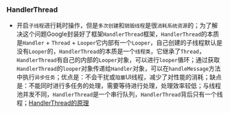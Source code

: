 ### HandlerThread
+ 开启`子线程`进行耗时操作，但是`多次创建`和`销毁线程`是很`消耗系统资源`的；为了解决这个问题Google封装好了框架`HandlerThread`框架，`HandlerThread`的本质是`Handler` + `Thread` + `Looper`它内部有一个`Looper`，自己创建的子线程默认是没有`Looper`的，`HandlerThread`的本质是一个`线程类`，它继承了`Thread`，`HandlerThread`有自己的内部的`Looper`对象，可以进行`looper`循环；通过获取`HandlerThread`的`looper`对象传递给`Handler`对象，可以在`handleMessage`方法中执行`异步任务`；优点是：不会干扰或`阻塞`UI线程，减少了对性能的消耗；缺点是：不能同时进行多任务的处理，需要等待进行处理，处理效率较低；与线程池并发不同，`HandlerThread`是一个串行队列，`HandlerThread`背后只有一个线程；[HandlerThread的原理](https://github.com/ningbaoqi/Handler/commit/ef07d171826539cb352dec2fd1a8690cc550b673)
